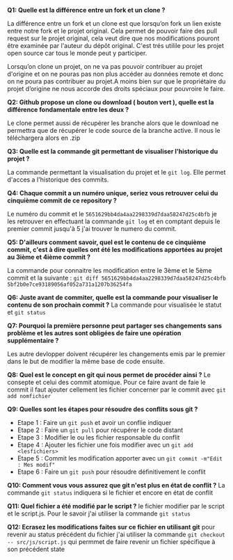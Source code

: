 __**Q1: Quelle est la différence entre un fork et un clone ?**__

La différence entre un fork et un clone est que lorsqu’on fork un lien existe entre notre fork et le projet original. Cela permet de pouvoir faire des pull request sur le projet original, cela veut dire que nos modifications pouront être examinée par l'auteur du dépôt original. C'est trés utilile pour les projet open source car tous le monde peut y participer.

Lorsqu’on clone un projet, on ne va pas pouvoir contribuer au projet d'origine et on ne pouras pas non plus accéder au données remote et donc on ne poura pas contribuer au projet.A moins bien sur que le propriétaire du projet d’origine ne nous accorde des droits spéciaux pour pouvroire le faire.



__**Q2: Github propose un clone ou download ( bouton vert ), quelle est la différence fondamentale entre les deux ?**__

Le clone permet aussi de récupérer les branche alors que le download ne permettra que de récupérer le code source de la branche active. Il nous le téléchargera alors en .zip



__**Q3: Quelle est la commande git permettant de visualiser l'historique du projet ?**__

La commande permettant la visualisation du projet et le `git log`. Elle permet d'acces a l'historique des commits.



__**Q4: Chaque commit a un numéro unique, seriez vous retrouver celui du cinquième commit de ce repository ?**__

Le numéro du commit et le `5651629bb4da4aa2298339d7daa58247d25c4bfb` je les retrouver en effectuant la commande `git log` et en comptant depuis le premier commit jusqu'à 5 j'ai trouver le numero du commit.



__**Q5: D'ailleurs comment savoir, quel est le contenu de ce cinquième commit, c'est à dire quelles ont été les modifications apportées au projet au 3ième et 4ième commit ?**__

La commande pour connaitre les modification entre le 3ème et le 5ème commit et la suivante : `git diff 5651629bb4da4aa2298339d7daa58247d25c4bfb 5bf2b0e7ce93189056af052a731a1207b36254fa`


__**Q6: Juste avant de commiter, quelle est la commande pour visualiser le contenu de son prochain commit ?**__
La commande pour visualisée le statut et `git status`

__**Q7: Pourquoi la première personne peut partager ses changements sans problème et les autres sont obligées de faire une opération supplémentaire ?**__

Les autre devlopper doivent récupérer les changements emis par le premier dans le but de modifier la même base de code ensuite.

__**Q8: Quel est le concept en git qui nous permet de procéder ainsi ?**__
Le consepte et celui des commit atomique. Pour ce faire avant de faie le commit il faut ajouter cellement les fichier concerner par le commit avec  `git add nomfichier`

__**Q9: Quelles sont les étapes pour résoudre des conflits sous git ?**__
* Etape 1 : Faire un `git push` et avoir un conflie indiquer
* Etape 2 : Faire un `git pull` pour récupérer le code distant
* Etape 3 : Modifier le ou les fichier responsable du conflit
* Etape 4 : Ajouter les fichier une fois modifier avec un `git add <lesfichiers>`
* Etape 5 : Commit les modification apporter avec un `git commit -m"Edit : Mes modif"`
* Etape 6 : Faire un `git push` pour résoudre définitivement le conflit

__**Q10: Comment vous vous assurez que git n'est plus en état de conflit ?**__
La commande `git status` indiquera si le fichier et encore en état de conflit

__**Q11: Quel fichier a été modifié par le script ?**__
le fichier modifier par le script et le script.js. Pour le savoir j'ai utiliser la commande `git status`

__**Q12: Ecrasez les modifications faites sur ce fichier en utilisant git**__
pour revenir au status précédent du fichier j'ai utiliser la commande `git checkout -- src/js/script.js` qui permmet de faire revenir un fichier spécifique à son précédent state

